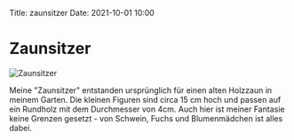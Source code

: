 Title: zaunsitzer
Date: 2021-10-01 10:00

# Zaunsitzer

![Zaunsitzer]({static}/images/IMG_5262.jpg)

Meine "Zaunsitzer" entstanden ursprünglich für einen alten Holzzaun in meinem Garten.
Die kleinen Figuren sind circa 15 cm hoch und passen auf ein Rundholz mit dem Durchmesser von 4cm.
Auch hier ist meiner Fantasie keine Grenzen gesetzt - von Schwein, Fuchs und Blumenmädchen ist alles dabei. 
